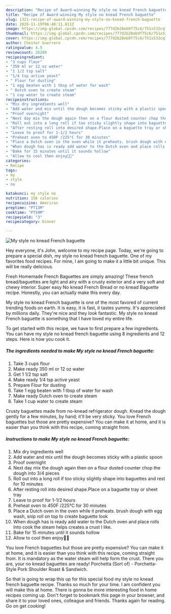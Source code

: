 ```yaml
---
description: "Recipe of Award-winning My style no knead French baguette"
title: "Recipe of Award-winning My style no knead French baguette"
slug: 1321-recipe-of-award-winning-my-style-no-knead-french-baguette
date: 2020-11-19T06:48:11.811Z
image: https://img-global.cpcdn.com/recipes/777d2b28eb9f75c6/751x532cq70/my-style-no-knead-french-baguette-recipe-main-photo.jpg
thumbnail: https://img-global.cpcdn.com/recipes/777d2b28eb9f75c6/751x532cq70/my-style-no-knead-french-baguette-recipe-main-photo.jpg
cover: https://img-global.cpcdn.com/recipes/777d2b28eb9f75c6/751x532cq70/my-style-no-knead-french-baguette-recipe-main-photo.jpg
author: Chester Guerrero
ratingvalue: 4.5
reviewcount: 26289
recipeingredient:
- "3 cups flour"
- "350 ml or 12 oz water"
- "1 1/2 tsp salt"
- "1/4 tsp active yeast"
- " Flour for dusting"
- "1 egg beaten with 1 tbsp of water for wash"
- " Dutch oven to create steam"
- "1 cup water to create steam"
recipeinstructions:
- "Mix dry ingredients well"
- "Add water and mix until the dough becomes sticky with a plastic spoon"
- "Proof overnight"
- "Next day mix the dough again then on a flour dusted counter chop the dough into 3/4 pieces"
- "Roll out into a long roll if too sticky slightly shape into baguettes and rest for 10 minutes"
- "After resting roll into desired shape.Place on a baguette tray or sheet tray"
- "Leave to proof for 1-1/2 hours"
- "Preheat oven to 450F /225°C for 30 minutes"
- "Place a Dutch oven in the oven while it preheats. brush dough with egg wash, snip roll on top to create baguette look"
- "When dough has is ready add water to the Dutch oven and place rolls Into cook the steam helps creates a crust I like."
- "Bake for 15 minutes until it sounds hollow"
- "Allow to cool then enjoy🥖😉"
categories:
- Recipe
tags:
- my
- style
- no

katakunci: my style no 
nutrition: 156 calories
recipecuisine: American
preptime: "PT13M"
cooktime: "PT59M"
recipeyield: "3"
recipecategory: Dinner

---
```



![My style no knead French baguette](https://img-global.cpcdn.com/recipes/777d2b28eb9f75c6/751x532cq70/my-style-no-knead-french-baguette-recipe-main-photo.jpg)

Hey everyone, it's John, welcome to my recipe page. Today, we're going to prepare a special dish, my style no knead french baguette. One of my favorites food recipes. For mine, I am going to make it a little bit unique. This will be really delicious.

Fresh Homemade French Baguettes are simply amazing! These french bread/baguettes are light and airy with a crusty exterior and a very soft and chewy interior. Super easy No knead French Bread or no knead Baguette recipe. Honestly, you can actually make this every day.

My style no knead French baguette is one of the most favored of current trending foods on earth. It is easy, it is fast, it tastes yummy. It's appreciated by millions daily. They're nice and they look fantastic. My style no knead French baguette is something that I have loved my entire life.


To get started with this recipe, we have to first prepare a few ingredients. You can have my style no knead french baguette using 8 ingredients and 12 steps. Here is how you cook it.

<!--inarticleads1-->

##### The ingredients needed to make My style no knead French baguette:

1. Take 3 cups flour
1. Make ready 350 ml or 12 oz water
1. Get 1 1/2 tsp salt
1. Make ready 1/4 tsp active yeast
1. Prepare  Flour for dusting
1. Take 1 egg beaten with 1 tbsp of water for wash
1. Make ready  Dutch oven to create steam
1. Take 1 cup water to create steam


Crusty baguettes made from no-knead refrigerator dough. Knead the dough gently for a few minutes, by hand; it&#39;ll be very sticky. You love French baguettes but those are pretty expensive? You can make it at home, and it is easier than you think with this recipe, coming straight from. 

<!--inarticleads2-->

##### Instructions to make My style no knead French baguette:

1. Mix dry ingredients well
1. Add water and mix until the dough becomes sticky with a plastic spoon
1. Proof overnight
1. Next day mix the dough again then on a flour dusted counter chop the dough into 3/4 pieces
1. Roll out into a long roll if too sticky slightly shape into baguettes and rest for 10 minutes
1. After resting roll into desired shape.Place on a baguette tray or sheet tray
1. Leave to proof for 1-1/2 hours
1. Preheat oven to 450F /225°C for 30 minutes
1. Place a Dutch oven in the oven while it preheats. brush dough with egg wash, snip roll on top to create baguette look
1. When dough has is ready add water to the Dutch oven and place rolls Into cook the steam helps creates a crust I like.
1. Bake for 15 minutes until it sounds hollow
1. Allow to cool then enjoy🥖😉


You love French baguettes but those are pretty expensive? You can make it at home, and it is easier than you think with this recipe, coming straight from. It is mandatory as the water steam will help form the crust. There you are, your no knead baguettes are ready! Porchetta (Sort of) - Porchetta-Style Pork Shoulder Roast &amp; Sandwich. 

So that is going to wrap this up for this special food my style no knead french baguette recipe. Thanks so much for your time. I am confident you will make this at home. There is gonna be more interesting food in home recipes coming up. Don't forget to bookmark this page in your browser, and share it to your loved ones, colleague and friends. Thanks again for reading. Go on get cooking!

